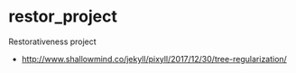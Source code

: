 # restor_project
Restorativeness project

- http://www.shallowmind.co/jekyll/pixyll/2017/12/30/tree-regularization/
